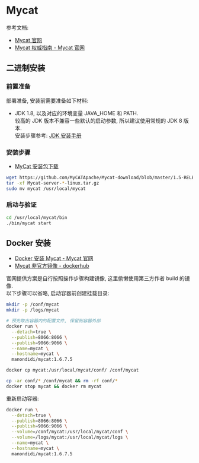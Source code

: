 <a name="VniWJ"></a>
# Mycat
参考文档:

- [Mycat 官网](http://www.mycat.org.cn/)
- [Mycat 权威指南 - Mycat 官网](http://www.mycat.org.cn/document/mycat-definitive-guide.pdf)
<a name="fNQaL"></a>
## 二进制安装
<a name="Thydt"></a>
### 前置准备

部署准备, 安装前需要准备如下材料:

- JDK 1.8, 以及对应的环境变量 JAVA_HOME 和 PATH.<br />较高的 JDK 版本不兼容一些默认的启动参数, 所以建议使用常规的 JDK 8 版本.<br />安装步骤参考: [JDK 安装手册](docs_java_jdk-deployment)
<a name="De7ia"></a>
### 安装步骤

- [MyCat 安装包下载](https://github.com/MyCATApache/Mycat-download)

```bash
wget https://github.com/MyCATApache/Mycat-download/blob/master/1.5-RELEASE/Mycat-server-1.5.1-RELEASE-20160811220036-linux.tar.gz
tar -xf Mycat-server-*-linux.tar.gz
sudo mv mycat /usr/local/mycat
```

<a name="tj0Y5"></a>
### 启动与验证

```bash
cd /usr/local/mycat/bin
./bin/mycat start
```
<a name="rN0EM"></a>
## Docker 安装

- [Docker 安装 Mycat - Mycat 官网](https://github.com/MyCATApache/Mycat-Server/wiki/2.1-docker%E5%AE%89%E8%A3%85Mycat)
- [Mycat 非官方镜像 - dockerhub](https://hub.docker.com/r/manondidi/mycat)

官网提供方案是自行按照操作步骤构建镜像, 这里偷懒使用第三方作者 build 的镜像.<br />以下步骤可以省略, 启动容器前创建挂载目录:

```bash
mkdir -p /conf/mycat
mkdir -p /logs/mycat

# 预先取出容器内的配置文件, 保留到容器外部
docker run \
  --detach=true \
  --publish=8066:8066 \
  --publish=9066:9066 \
  --name=mycat \
  --hostname=mycat \
  manondidi/mycat:1.6.7.5

docker cp mycat:/usr/local/mycat/conf/ /conf/mycat

cp -ar conf/* /conf/mycat && rm -rf conf/*
docker stop mycat && docker rm mycat
```

重新启动容器:

```bash
docker run \
  --detach=true \
  --publish=8066:8066 \
  --publish=9066:9066 \
  --volume=/conf/mycat:/usr/local/mycat/conf \
  --volume=/logs/mycat:/usr/local/mycat/logs \
  --name=mycat \
  --hostname=mycat \
  manondidi/mycat:1.6.7.5
```
